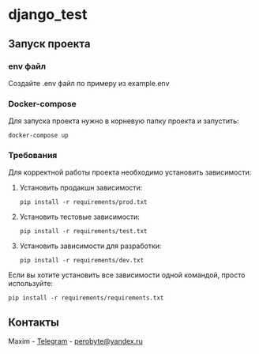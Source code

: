 # django_test
## Запуск проекта

### env файл
Создайте .env файл по примеру из example.env
### Docker-compose
Для запуска проекта нужно в корневую папку проекта и запустить:
```commandline
docker-compose up
```

### Требования
Для корректной работы проекта необходимо установить зависимости:

1. Установить продакшн зависимости:
   ```commandline
   pip install -r requirements/prod.txt
   ```
2. Установить тестовые зависимости:
    ```commandline
    pip install -r requirements/test.txt
    ```
3. Установить зависимости для разработки:
    ```commandline
    pip install -r requirements/dev.txt
    ```
Если вы хотите установить все зависимости одной командой, просто используйте:
```commandline
pip install -r requirements/requirements.txt
```

## Контакты
Maxim - [Telegram](https://t.me/maximneverov) - perobyte@yandex.ru